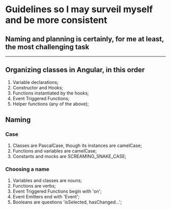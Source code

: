 # Guidelines so I may surveil myself and be more consistent

## Naming and planning is certainly, for me at least, the most challenging task

---

## Organizing classes in Angular, in this order

1. Variable declarations;
2. Constructor and Hooks;
3. Functions instantiated by the hooks;
4. Event Triggered Functions;
5. Helper functions (any of the above);

## Naming

### Case

1. Classes are PascalCase, though its instances are camelCase;
2. Functions and variables are camelCase;
3. Constants and mocks are SCREAMING_SNAKE_CASE;

### Choosing a name

1. Variables and classes are nouns;
2. Functions are verbs;
3. Event Triggered Functions begin with 'on';
4. Event Emitters end with 'Event';
5. Booleans are questions 'isSelected, hasChanged...';
